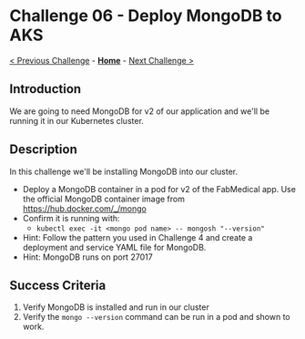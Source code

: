 # Challenge 06 - Deploy MongoDB to AKS

[< Previous Challenge](./Challenge-05.md) - **[Home](../README.md)** - [Next Challenge >](./Challenge-07.md)

## Introduction

We are going to need MongoDB for v2 of our application and we'll be running it in our Kubernetes cluster.

## Description

In this challenge we'll be installing MongoDB into our cluster.

- Deploy a MongoDB container in a pod for v2 of the FabMedical app.  Use the official MongoDB container image from https://hub.docker.com/_/mongo
- Confirm it is running with:
	- `kubectl exec -it <mongo pod name> -- mongosh "--version"`
- Hint:  Follow the pattern you used in Challenge 4 and create a deployment and service YAML file for MongoDB.
- Hint: MongoDB runs on port 27017

## Success Criteria

1. Verify MongoDB is installed and run in our cluster
1. Verify the `mongo --version` command can be run in a pod and shown to work.
